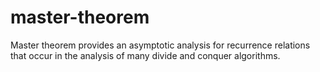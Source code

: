 # master-theorem
Master theorem provides an asymptotic analysis for recurrence relations that occur in the analysis of many divide and conquer algorithms.
